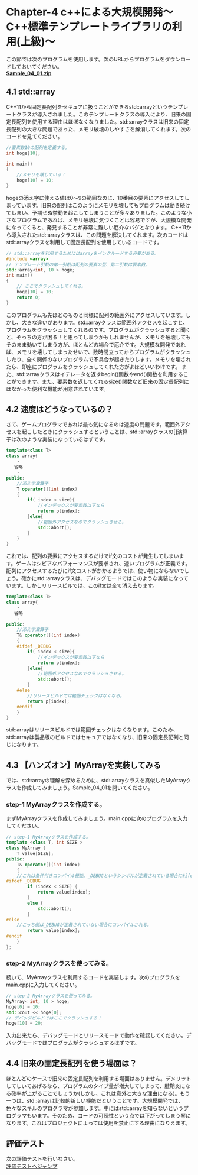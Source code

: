 # Chapter-4 c++による大規模開発～C++標準テンプレートライブラリの利用(上級)～

この節では次のプログラムを使用します。次のURLからプログラムをダウンロードしておいてください。</br>
**[Sample_04_01.zip](https://drive.google.com/file/d/1z6pLY0p8q2Crn-hXpbN06fqdg6Lg1Gt5/view?usp=sharing)**</br>


## 4.1 std::array
C++11から固定長配列をセキュアに扱うことができるstd::arrayというテンプレートクラスが導入されました。このテンプレートクラスの導入により、旧来の固定長配列を使用する理由はほぼなくなりました。std::arrayクラスは旧来の固定長配列の大きな問題であった、メモリ破壊のしやすさを解消してくれます。次のコードを見てください。

```cpp
//要素数10の配列を定義する。
int hoge[10];

int main()
{
    //メモリを壊している！
    hoge[10] = 10;
}
```
hogeの添え字に使える値は0～9の範囲なのに、10番目の要素にアクセスしてしまっています。旧来の配列はこのようにメモリを壊してもプログラムは動き続けてしまい、予期せぬ挙動を起こしてしまうことが多々ありました。このような小さなプログラムであれば、メモリ破壊に気づくことは容易ですが、大規模な開発になってくると、発見することが非常に難しい厄介なバグとなります。
C++11から導入されたstd::arrayクラスは、この問題を解決してくれます。次のコードはstd::arrayクラスを利用して固定長配列を使用しているコードです。

```cpp
// std::arrayを利用するためにはarrayをインクルードする必要がある。
#include <array>
// テンプレート引数の第一引数は配列の要素の型、第二引数は要素数、
std::array<int, 10 > hoge;
int main()
{
    // ここでクラッシュしてくれる。
    hoge[10] = 10;
    return 0;
}
```
このプログラムも先ほどのものと同様に配列の範囲外にアクセスしています。しかし、大きな違いがあります。std::arrayクラスは範囲外アクセスを起こすと、プログラムをクラッシュしてくれるのです。プログラムがクラッシュすると聞くと、そっちの方が困る！と思ってしまうかもしれませんが、メモリを破壊してもそのまま動いてしまう方が、ほとんどの場合で厄介です。大規模な開発であれば、メモリを壊してしまったせいで、数時間立ってからプログラムがクラッシュしたり、全く関係のないプログラムで不具合が起きたりします。メモリを壊されたら、即座にプログラムをクラッシュしてくれた方がよほどいいわけです。
また、std::arrayクラスはイテレータを返すbegin()関数やend()関数を利用することができます。また、要素数を返してくれるsize()関数など旧来の固定長配列にはなかった便利な機能が用意されています。

## 4.2 速度はどうなっているの？
さて、ゲームプログラマであれば最も気になるのは速度の問題です。範囲外アクセスを起こしたときにクラッシュするということは、std::arrayクラスの[]演算子は次のような実装になっているはずです。

```cpp
template<class T>
class array{
    ・
   省略
    ・
public:
    //添え字演算子
    T operator[](int index)
    {
        if( index < size){
            //インデックスが要素数以下なら
            return p[index];
        }else{
            //範囲外アクセスなのでクラッシュさせる。
            std::abort();
        }
    }
}
```

これでは、配列の要素にアクセスするだけでif文のコストが発生してしまいます。ゲームはシビアなパフォーマンスが要求され、速いプログラムが正義です。配列にアクセスするたびにif文コストがかかるようでは、使い物にならないでしょう。確かにstd::arrayクラスは、デバッグモードではこのような実装になっています。しかしリリースビルでは、このif文は全て消え去ります。

```cpp
template<class T>
class array{
    ・
   省略
    ・
public:
    //添え字演算子
    T& operator[](int index)
    {
    #ifdef _DEBUG
        if( index < size){
            //インデックスが要素数以下なら
            return p[index];
        }else{
            //範囲外アクセスなのでクラッシュさせる。
            std::abort();
        }
    #else
        //リリースビルドでは範囲チェックはなくなる。
        return p[index];
    #endif
    }
}
```
std::arrayはリリースビルドでは範囲チェックはなくなります。このため、std::arrayは製品版のビルドではセキュアではなくなり、旧来の固定長配列と同じになります。

## 4.3 【ハンズオン】MyArrayを実装してみる

では、std::arrayの理解を深めるために、std::arrayクラスを真似したMyArrayクラスを作成してみましょう。Sample_04_01を開いてください。

### step-1 MyArrayクラスを作成する。
まずMyArrayクラスを作成してみましょう。main.cppに次のプログラムを入力してください。
```cpp
// step-1 MyArrayクラスを作成する。
template <class T, int SIZE >
class MyArray {
    T value[SIZE];
public:
    T& operator[](int index)
    {
    //これは条件付きコンパイル機能。_DEBUGというシンボルが定義されている場合に#ifdef～#elseのコードがコンパイルされる。
#ifdef _DEBUG 
        if (index < SIZE) {
            return value[index];
        }
        else {
            std::abort();
        }
#else
    //こっち側は_DEBUGが定義されていない場合にコンパイルされる。
        return value[index];
#endif
    }
};
```
### step-2 MyArrayクラスを使ってみる。
続いて、MyArrayクラスを利用するコードを実装します。次のプログラムをmain.cppに入力してください。
```cpp
// step-2 MyArrayクラスを使ってみる。
MyArray< int, 10 > hoge;
hoge[0] = 10;
std::cout << hoge[0];
// デバッグビルドではここでクラッシュする！
hoge[10] = 20;
```
入力出来たら、デバッグモードとリリースモードで動作を確認してください。デバッグモードではプログラムがクラッシュするはずです。

## 4.4 旧来の固定長配列を使う場面は？
ほとんどのケースで旧来の固定長配列を利用する場面はありません。デメリットしてしいてあげるなら、プログラムのタイプ量が増大してしまって、腱鞘炎になる確率が上がることでしょうか(しかし、これは意外と大きな理由になる)。もう一つは、std::arrayは比較的新しい機能だということです。大規模開発では、色々なスキルのプログラマが参加します。中にはstd::arrayを知らないというプログラマもいます。そのため、コードの可読性という点では下がってしまう琴になります。これはプロジェクトによっては使用を禁止にする理由になりえます。

## 評価テスト
次の評価テストを行いなさい。</br>
[評価テストへジャンプ](https://docs.google.com/forms/d/e/1FAIpQLSdLDEujCioVlJnHSU6Yh7Sj2mbTc7q1o2tI-wkHEV2vri4AtA/viewform?usp=sf_link)
</br>


